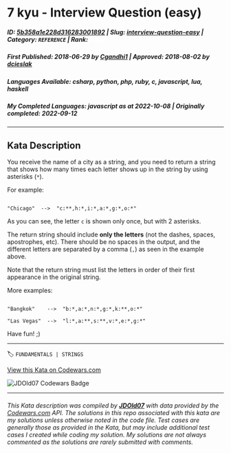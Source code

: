 # 7 kyu - Interview Question (easy)

##### **ID**: [5b358a1e228d316283001892](https://www.codewars.com/kata/5b358a1e228d316283001892) | **Slug**: [interview-question-easy](https://www.codewars.com/kata/5b358a1e228d316283001892) | **Category**: `REFERENCE` | **Rank**: <span style="color:white">7 kyu</span>

##### **First Published**: 2018-06-29 ***by*** [Cgandhi1](https://www.codewars.com/users/Cgandhi1) | **Approved**: 2018-08-02 ***by*** [dcieslak](https://www.codewars.com/users/dcieslak)

##### **Languages Available**: csharp, python, php, ruby, c, javascript, lua, haskell

##### **My Completed Languages**: javascript ***as at*** 2022-10-08 | **Originally completed**: 2022-09-12

---

## Kata Description


You receive the name of a city as a string, and you need to return a string that shows how many times each letter shows up in the string by using asterisks (`*`).



For example:



```

"Chicago"  -->  "c:**,h:*,i:*,a:*,g:*,o:*"

```



As you can see, the letter `c` is shown only once, but with 2 asterisks.



The return string should include **only the letters** (not the dashes, spaces, apostrophes, etc). There should be no spaces in the output, and the different letters are separated by a comma (`,`) as seen in the example above.



Note that the return string must list the letters in order of their first appearance in the original string.



More examples:

```

"Bangkok"    -->  "b:*,a:*,n:*,g:*,k:**,o:*"

"Las Vegas"  -->  "l:*,a:**,s:**,v:*,e:*,g:*"

```



Have fun! ;)

---


🏷 `FUNDAMENTALS | STRINGS`


[View this Kata on Codewars.com](https://www.codewars.com/kata/5b358a1e228d316283001892)

![](https://www.codewars.com/users/jdold07/badges/large "JDOld07 Codewars Badge")

---

###### *This Kata description was compiled by [**JDOld07**](https://tpstech.dev) with data provided by the [Codewars.com](https://www.codewars.com) API.  The solutions in this repo associated with this kata are my solutions unless otherwise noted in the code file.  Test cases are generally those as provided in the Kata, but may include additional test cases I created while coding my solution.  My solutions are not always commented as the solutions are rarely submitted with comments.*
